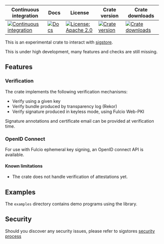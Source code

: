 Continuous integration | Docs | License | Crate version | Crate downloads
 ----------------------|------|---------|---------------|-----------------
 [![Continuous integration](https://github.com/sigstore/sigstore-rs/actions/workflows/tests.yml/badge.svg)](https://github.com/sigstore/sigstore-rs/actions/workflows/tests.yml) | [![Docs](https://img.shields.io/badge/docs-%20-blue)](https://sigstore.github.io/sigstore-rs/sigstore) |  [![License: Apache 2.0](https://img.shields.io/badge/License-Apache2.0-brightgreen.svg)](https://opensource.org/licenses/Apache-2.0) | [![Crate version](https://img.shields.io/crates/v/sigstore?style=flat-square)](https://crates.io/crates/sigstore) | [![Crate downloads](https://img.shields.io/crates/d/sigstore?style=flat-square)](https://crates.io/crates/sigstore)


This is an experimental crate to interact with [sigstore](https://sigstore.dev/).

This is under high development, many features and checks are still missing.

## Features

### Verification

The crate implements the following verification mechanisms:

  * Verify using a given key
  * Verify bundle produced by transparency log (Rekor)
  * Verify signature produced in keyless mode, using Fulcio Web-PKI

Signature annotations and certificate email can be provided at verification time.

### OpenID Connect

For use with Fulcio ephemeral key signing, an OpenID connect API is available.

#### Known limitations

* The crate does not handle verification of attestations yet.

## Examples

The `examples` directory contains demo programs using the library.

## Security

Should you discover any security issues, please refer to sigstores [security
process](https://github.com/sigstore/community/security/policy)
